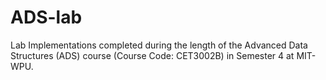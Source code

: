 # ADS-lab
Lab Implementations completed during the length of the Advanced Data Structures (ADS) course (Course Code: CET3002B) in Semester 4 at MIT-WPU.
